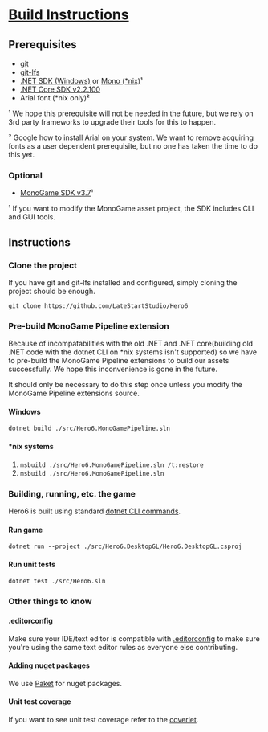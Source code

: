 # [Build Instructions](https://github.com/LateStartStudio/Hero6/blob/master/docs/BUILD-INSTRUCTIONS.md)

## Prerequisites

* [git](https://git-scm.com/)
* [git-lfs](https://git-lfs.github.com/)
* [.NET SDK (Windows)](https://dotnet.microsoft.com/download/visual-studio-sdks) or [Mono (*nix)](https://www.mono-project.com/)¹
* [.NET Core SDK v2.2.100](https://dotnet.microsoft.com/download/dotnet-core/2.2)
* Arial font (*nix only)²

¹ We hope this prerequisite will not be needed in the future, but we rely on 3rd party frameworks to upgrade their tools for this to happen.

² Google how to install Arial on your system. We want to remove acquiring fonts as a user dependent prerequisite, but no one has taken the time to do this yet.

### Optional

* [MonoGame SDK v3.7](http://community.monogame.net/t/monogame-3-7-release/10971)¹

¹ If you want to modify the MonoGame asset project, the SDK includes CLI and GUI tools.

## Instructions

### Clone the project

If you have git and git-lfs installed and configured, simply cloning the project should be enough.

`git clone https://github.com/LateStartStudio/Hero6`

### Pre-build MonoGame Pipeline extension

Because of incompatabilities with the old .NET and .NET core(building old .NET code with the dotnet CLI on *nix systems isn't supported) so we have to pre-build the MonoGame Pipeline extensions to build our assets successfully. We hope this inconvenience is gone in the future.

It should only be necessary to do this step once unless you modify the MonoGame Pipeline extensions source.

#### Windows

`dotnet build ./src/Hero6.MonoGamePipeline.sln`

#### *nix systems

1. `msbuild ./src/Hero6.MonoGamePipeline.sln /t:restore`
2. `msbuild ./src/Hero6.MonoGamePipeline.sln`

### Building, running, etc. the game

Hero6 is built using standard [dotnet CLI commands](https://docs.microsoft.com/en-us/dotnet/core/tools/?tabs=netcore2x).

#### Run game

`dotnet run --project ./src/Hero6.DesktopGL/Hero6.DesktopGL.csproj`

#### Run unit tests

`dotnet test ./src/Hero6.sln`

### Other things to know

#### .editorconfig

Make sure your IDE/text editor is compatible with [.editorconfig](https://editorconfig.org/) to make sure you're using the same text editor rules as everyone else contributing.

#### Adding nuget packages

We use [Paket](https://fsprojects.github.io/Paket/) for nuget packages.

#### Unit test coverage

If you want to see unit test coverage refer to the [coverlet](https://github.com/tonerdo/coverlet).
